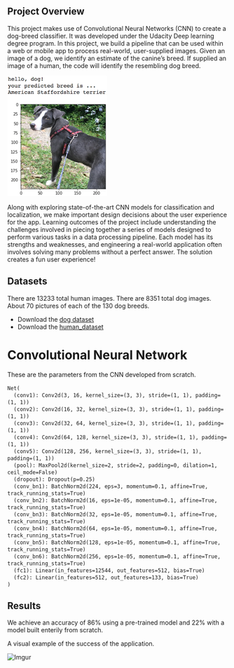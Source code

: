 [//]: # (Image References)

[image1]: ./images/sample_dog_output.png "Sample Output"
[image2]: ./images/vgg16_model.png "VGG-16 Model Layers"
[image3]: ./images/vgg16_model_draw.png "VGG16 Model Figure"


## Project Overview

This project makes use of Convolutional Neural Networks (CNN) to create a dog-breed classifier. It was developed under the Udacity Deep learning degree program. In this project, we build a pipeline that can be used within a web or mobile app to process real-world, user-supplied images.  Given an image of a dog, we identify an estimate of the canine’s breed.  If supplied an image of a human, the code will identify the resembling dog breed.  

![Sample Output][image1]

Along with exploring state-of-the-art CNN models for classification and localization, we make important design decisions about the user experience for the app.  Learning outcomes of the project include understanding the challenges involved in piecing together a series of models designed to perform various tasks in a data processing pipeline.  Each model has its strengths and weaknesses, and engineering a real-world application often involves solving many problems without a perfect answer. The solution creates a fun user experience!

## Datasets

There are 13233 total human images.
There are 8351 total dog images. About 70 pictures of each of the 130 dog breeds. 

- Download the [dog dataset](https://s3-us-west-1.amazonaws.com/udacity-aind/dog-project/dogImages.zip)
- Download the [human_dataset](https://s3-us-west-1.amazonaws.com/udacity-aind/dog-project/lfw.zip)


# Convolutional Neural Network

These are the parameters from the CNN developed from scratch. 

```
Net(
  (conv1): Conv2d(3, 16, kernel_size=(3, 3), stride=(1, 1), padding=(1, 1))
  (conv2): Conv2d(16, 32, kernel_size=(3, 3), stride=(1, 1), padding=(1, 1))
  (conv3): Conv2d(32, 64, kernel_size=(3, 3), stride=(1, 1), padding=(1, 1))
  (conv4): Conv2d(64, 128, kernel_size=(3, 3), stride=(1, 1), padding=(1, 1))
  (conv5): Conv2d(128, 256, kernel_size=(3, 3), stride=(1, 1), padding=(1, 1))
  (pool): MaxPool2d(kernel_size=2, stride=2, padding=0, dilation=1, ceil_mode=False)
  (dropout): Dropout(p=0.25)
  (conv_bn1): BatchNorm2d(224, eps=3, momentum=0.1, affine=True, track_running_stats=True)
  (conv_bn2): BatchNorm2d(16, eps=1e-05, momentum=0.1, affine=True, track_running_stats=True)
  (conv_bn3): BatchNorm2d(32, eps=1e-05, momentum=0.1, affine=True, track_running_stats=True)
  (conv_bn4): BatchNorm2d(64, eps=1e-05, momentum=0.1, affine=True, track_running_stats=True)
  (conv_bn5): BatchNorm2d(128, eps=1e-05, momentum=0.1, affine=True, track_running_stats=True)
  (conv_bn6): BatchNorm2d(256, eps=1e-05, momentum=0.1, affine=True, track_running_stats=True)
  (fc1): Linear(in_features=12544, out_features=512, bias=True)
  (fc2): Linear(in_features=512, out_features=133, bias=True)
)
```

## Results
We achieve an accuracy of 86% using a pre-trained model and 22% with a model built enterily from scratch. 

A visual example of the success of the application.

![Imgur](https://i.imgur.com/6uRm069.png)

